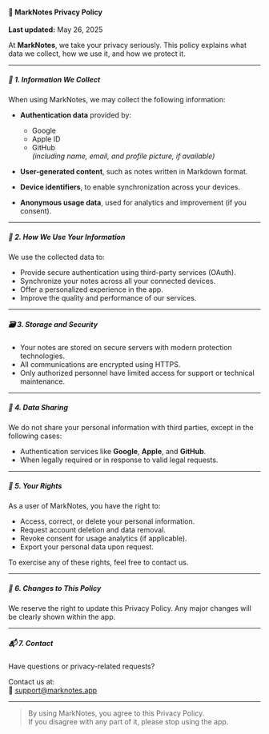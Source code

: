 #### 📘 MarkNotes Privacy Policy

**Last updated:** May 26, 2025

At **MarkNotes**, we take your privacy seriously. This policy explains what data we collect, how we use it, and how we protect it.

---

##### 🔐 1. Information We Collect

When using MarkNotes, we may collect the following information:

- **Authentication data** provided by:
    - Google
    - Apple ID
    - GitHub  
      *(including name, email, and profile picture, if available)*

- **User-generated content**, such as notes written in Markdown format.

- **Device identifiers**, to enable synchronization across your devices.

- **Anonymous usage data**, used for analytics and improvement (if you consent).

---

##### 🔄 2. How We Use Your Information

We use the collected data to:

- Provide secure authentication using third-party services (OAuth).
- Synchronize your notes across all your connected devices.
- Offer a personalized experience in the app.
- Improve the quality and performance of our services.

---

##### 🗃️ 3. Storage and Security

- Your notes are stored on secure servers with modern protection technologies.
- All communications are encrypted using HTTPS.
- Only authorized personnel have limited access for support or technical maintenance.

---

##### 🤝 4. Data Sharing

We do not share your personal information with third parties, except in the following cases:

- Authentication services like **Google**, **Apple**, and **GitHub**.
- When legally required or in response to valid legal requests.

---

##### 🧾 5. Your Rights

As a user of MarkNotes, you have the right to:

- Access, correct, or delete your personal information.
- Request account deletion and data removal.
- Revoke consent for usage analytics (if applicable).
- Export your personal data upon request.

To exercise any of these rights, feel free to contact us.

---

##### 🔄 6. Changes to This Policy

We reserve the right to update this Privacy Policy. Any major changes will be clearly shown within the app.

---

##### 📬 7. Contact

Have questions or privacy-related requests?

Contact us at:  
📧 [support@marknotes.app](mailto:support@marknotes.app)

---

> By using MarkNotes, you agree to this Privacy Policy.  
> If you disagree with any part of it, please stop using the app.
